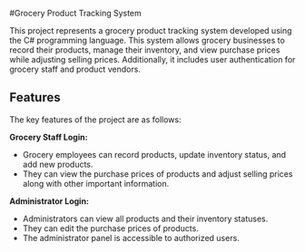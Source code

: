 #Grocery Product Tracking System

This project represents a grocery product tracking system developed using the C# programming language. This system allows grocery businesses to record their products, manage their inventory, and view purchase prices while adjusting selling prices. Additionally, it includes user authentication for grocery staff and product vendors.

## Features

The key features of the project are as follows:

**Grocery Staff Login:**

- Grocery employees can record products, update inventory status, and add new products.
- They can view the purchase prices of products and adjust selling prices along with other important information.

**Administrator Login:**

- Administrators can view all products and their inventory statuses.
- They can edit the purchase prices of products.
- The administrator panel is accessible to authorized users.
